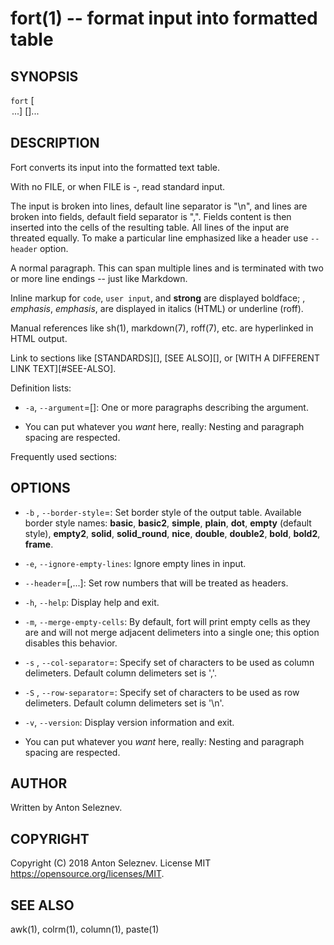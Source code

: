 fort(1) -- format input into formatted table
=============================================

## SYNOPSIS

`fort` [<OPTION>...] [<FILE>]...

## DESCRIPTION

Fort converts its input into the formatted text table.

With no FILE, or when FILE is -, read standard input.

The input is broken into lines, default line separator is "\n", and lines are broken into fields, default field separator is ",". Fields content is then inserted into the cells of the resulting table. All lines of the input are threated equally. To make a particular line emphasized like a header use `--header` option.


A normal paragraph. This can span multiple lines and is terminated with two
or more line endings -- just like Markdown.

Inline markup for `code`, `user input`, and **strong** are displayed
boldface; <variable>, _emphasis_, *emphasis*, are displayed in italics
(HTML) or underline (roff).

Manual references like sh(1), markdown(7), roff(7), etc. are hyperlinked in
HTML output.

Link to sections like [STANDARDS][], [SEE ALSO][], or [WITH A DIFFERENT LINK
TEXT][#SEE-ALSO].

Definition lists:

  * `-a`, `--argument`=[<value>]:
    One or more paragraphs describing the argument.

  * You can put whatever you *want* here, really:
    Nesting and paragraph spacing are respected.

Frequently used sections:

## OPTIONS
  * `-b` <name>, `--border-style`=<name>:
    Set border style of the output table. Available border style names: **basic**, **basic2**, **simple**, **plain**, **dot**, **empty** (default style), **empty2**, **solid**, **solid_round**, **nice**, **double**,      **double2**, **bold**, **bold2**, **frame**.
  
  * `-e`, `--ignore-empty-lines`:
    Ignore empty lines in input.

  * `--header`=<n1>[,<n2>...]:
    Set row numbers that will be treated as headers.

  * `-h`, `--help`:
    Display help and exit.

  * `-m`, `--merge-empty-cells`:
    By default, fort will print empty cells as they are and will not merge adjacent delimeters into a single one; this option disables this behavior.

  * `-s` <SET>, `--col-separator`=<SET>:
    Specify set of characters to be used as column delimeters. Default column delimeters set is ','.

  * `-S` <SET>, `--row-separator`=<SET>:
    Specify set of characters to be used as row delimeters. Default column delimeters set is '\n'.

  * `-v`, `--version`:
    Display version information and exit.

  * You can put whatever you *want* here, really:
    Nesting and paragraph spacing are respected.


## AUTHOR

Written by Anton Seleznev.

## COPYRIGHT

Copyright (C) 2018 Anton Seleznev.
License MIT <https://opensource.org/licenses/MIT>.

## SEE ALSO

awk(1), colrm(1), column(1), paste(1)

